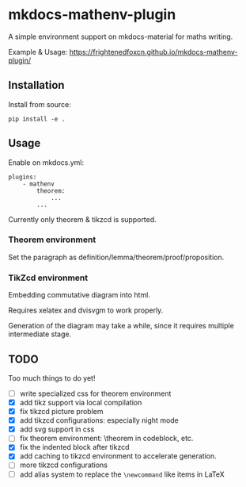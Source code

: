 # mkdocs-mathenv-plugin

A simple environment support on mkdocs-material for maths writing.

Example & Usage: https://frightenedfoxcn.github.io/mkdocs-mathenv-plugin/

## Installation

Install from source:

```
pip install -e .
```

## Usage

Enable on mkdocs.yml:

```
plugins:
    - mathenv
        theorem:
            ...
        ...
```

Currently only theorem & tikzcd is supported.

### Theorem environment

Set the paragraph as definition/lemma/theorem/proof/proposition.

### TikZcd environment

Embedding commutative diagram into html.

Requires xelatex and dvisvgm to work properly.

Generation of the diagram may take a while, since it requires multiple intermediate stage.

## TODO

Too much things to do yet!

- [ ] write specialized css for theorem environment
- [x] add tikz support via local compilation
- [x] fix tikzcd picture problem
- [x] add tikzcd configurations: especially night mode
- [x] add svg support in css
- [ ] fix theorem environment: \theorem in codeblock, etc.
- [x] fix the indented block after tikzcd
- [x] add caching to tikzcd environment to accelerate generation.
- [ ] more tikzcd configurations
- [ ] add alias system to replace the `\newcommand` like items in LaTeX